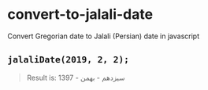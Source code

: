 # convert-to-jalali-date
Convert Gregorian date to Jalali (Persian) date in javascript
##
## `jalaliDate(2019, 2, 2);` 
> Result is:  سیزدهم - بهمن - 1397
